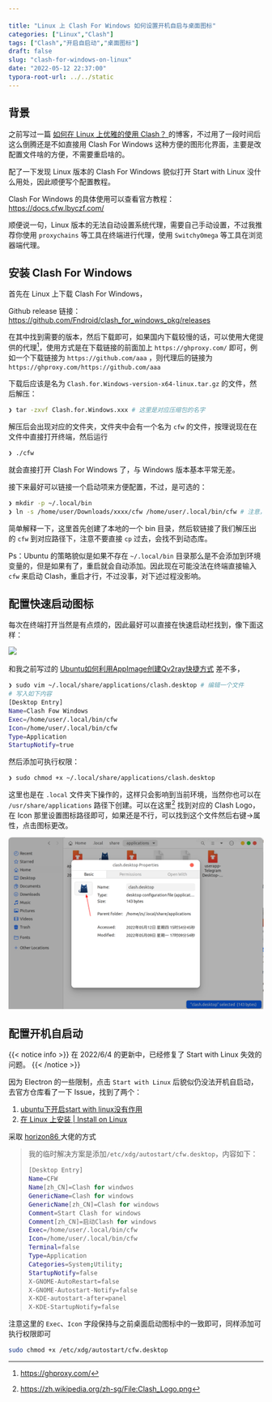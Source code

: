 ```yaml
---

title: "Linux 上 Clash For Windows 如何设置开机自启与桌面图标"
categories: ["Linux","Clash"]
tags: ["Clash","开启自启动","桌面图标"]
draft: false
slug: "clash-for-windows-on-linux"
date: "2022-05-12 22:37:00"
typora-root-url: ../../static
---
```


## 背景

之前写过一篇 [如何在 Linux 上优雅的使用 Clash？ ](https://blog.zzsqwq.cn/posts/how-to-use-clash-on-linux/)的博客，不过用了一段时间后这么倒腾还是不如直接用 Clash For Windows 这种方便的图形化界面，主要是改配置文件啥的方便，不需要重启啥的。

配了一下发现 Linux 版本的 Clash For Windows 貌似打开 Start with Linux 没什么用处，因此顺便写个配置教程。

Clash For Windows 的具体使用可以查看官方教程：https://docs.cfw.lbyczf.com/

顺便说一句，Linux 版本的无法自动设置系统代理，需要自己手动设置，不过我推荐你使用 `proxychains` 等工具在终端进行代理，使用 `SwitchyOmega`  等工具在浏览器端代理。

## 安装 Clash For Windows

首先在 Linux 上下载 Clash For Windows，

Github release 链接：https://github.com/Fndroid/clash_for_windows_pkg/releases

在其中找到需要的版本，然后下载即可，如果国内下载较慢的话，可以使用大佬提供的代理[^1]，使用方式是在下载链接的前面加上 `https://ghproxy.com/` 即可，例如一个下载链接为 `https://github.com/aaa` ，则代理后的链接为 `https://ghproxy.com/https://github.com/aaa`

下载后应该是名为 `Clash.for.Windows-version-x64-linux.tar.gz` 的文件，然后解压：

```bash
❯ tar -zxvf Clash.for.Windows.xxx # 这里是对应压缩包的名字
```

解压后会出现对应的文件夹，文件夹中会有一个名为 `cfw` 的文件，按理说现在在文件中直接打开终端，然后运行

```bash
❯ ./cfw 
```

就会直接打开 Clash For Windows 了，与 Windows 版本基本平常无差。

接下来最好可以链接一个启动项来方便配置，不过，是可选的：

```bash
❯ mkdir -p ~/.local/bin
❯ ln -s /home/user/Downloads/xxxx/cfw /home/user/.local/bin/cfw # 注意，一定要用绝对路径！！这里的 user 是指你的用户名
```

简单解释一下，这里首先创建了本地的一个 bin 目录，然后软链接了我们解压出的 `cfw` 到对应路径下，注意不要直接 `cp` 过去，会找不到动态库。

Ps：Ubuntu 的策略貌似是如果不存在 `~/.local/bin` 目录那么是不会添加到环境变量的，但是如果有了，重启就会自动添加。因此现在可能没法在终端直接输入 `cfw` 来启动 Clash，重启才行，不过没事，对下述过程没影响。

## 配置快速启动图标

每次在终端打开当然是有点烦的，因此最好可以直接在快速启动栏找到，像下面这样：

![](/images/clash-for-windows-on-linux/desktop.png)

和我之前写过的 [Ubuntu如何利用AppImage创建Qv2ray快捷方式](https://blog.zzsqwq.cn/posts/193/) 差不多，

```bash
❯ sudo vim ~/.local/share/applications/clash.desktop # 编辑一个文件
# 写入如下内容
[Desktop Entry]
Name=Clash Fow Windows
Exec=/home/user/.local/bin/cfw
Icon=/home/user/.local/bin/cfw
Type=Application
StartupNotify=true
```

然后添加可执行权限：

```bash
❯ sudo chmod +x ~/.local/share/applications/clash.desktop
```

这里也是在 `.local` 文件夹下操作的，这样只会影响到当前环境，当然你也可以在 `/usr/share/applications` 路径下创建。可以在这里[^2] 找到对应的 Clash Logo，在 Icon 那里设置图标路径即可，如果还是不行，可以找到这个文件然后右键->属性，点击图标更改。

![](/images/clash-for-windows-on-linux/set_icon.png)

## 配置开机自启动

{{< notice info >}}  在 2022/6/4 的更新中，已经修复了 Start with Linux 失效的问题。 {{< /notice >}}

因为 Electron 的一些限制，点击 `Start with Linux` 后貌似仍没法开机自启动，去官方仓库看了一下 Issue，找到了两个：

1. [ubuntu下开启start with linux没有作用](https://github.com/Fndroid/clash_for_windows_pkg/issues/2856)
2. [在 Linux 上安装 | Install on Linux](https://github.com/Fndroid/clash_for_windows_pkg/issues/2230#issuecomment-922433716)

采取 [horizon86 ](https://github.com/horizon86)大佬的方式

> 我的临时解决方案是添加`/etc/xdg/autostart/cfw.desktop`，内容如下：
>
> ```bash
> [Desktop Entry]
> Name=CFW
> Name[zh_CN]=Clash for windwos
> GenericName=Clash for windows
> GenericName[zh_CN]=Clash for windows
> Comment=Start Clash for windows
> Comment[zh_CN]=启动Clash for windows
> Exec=/home/user/.local/bin/cfw
> Icon=/home/user/.local/bin/cfw
> Terminal=false
> Type=Application
> Categories=System;Utility;
> StartupNotify=false
> X-GNOME-AutoRestart=false
> X-GNOME-Autostart-Notify=false
> X-KDE-autostart-after=panel
> X-KDE-StartupNotify=false
> ```

注意这里的 `Exec`、`Icon` 字段保持与之前桌面启动图标中的一致即可，同样添加可执行权限即可

```bash
sudo chmod +x /etc/xdg/autostart/cfw.desktop
```

[^1]: https://ghproxy.com/
[^2]: https://zh.wikipedia.org/zh-sg/File:Clash_Logo.png

